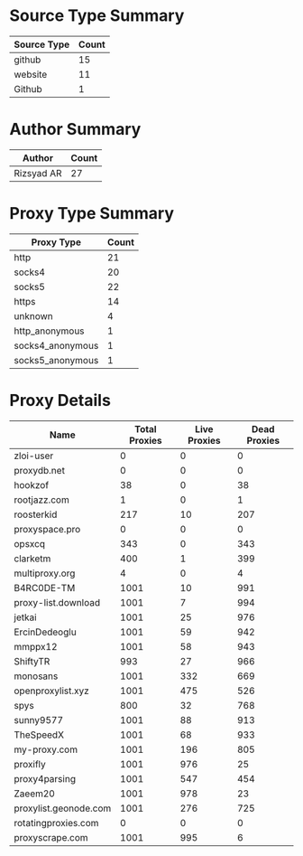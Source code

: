 # Source Type Summary

| Source Type | Count |
|-------------|-------|
| github | 15 |
| website | 11 |
| Github | 1 |


# Author Summary

| Author | Count |
|--------|-------|
| Rizsyad AR | 27 |


# Proxy Type Summary

| Proxy Type | Count |
|------------|-------|
| http | 21 |
| socks4 | 20 |
| socks5 | 22 |
| https | 14 |
| unknown | 4 |
| http_anonymous | 1 |
| socks4_anonymous | 1 |
| socks5_anonymous | 1 |


# Proxy Details

| Name | Total Proxies | Live Proxies | Dead Proxies |
|------|---------------|--------------|---------------|
| zloi-user | 0 | 0 | 0 |
| proxydb.net | 0 | 0 | 0 |
| hookzof | 38 | 0 | 38 |
| rootjazz.com | 1 | 0 | 1 |
| roosterkid | 217 | 10 | 207 |
| proxyspace.pro | 0 | 0 | 0 |
| opsxcq | 343 | 0 | 343 |
| clarketm | 400 | 1 | 399 |
| multiproxy.org | 4 | 0 | 4 |
| B4RC0DE-TM | 1001 | 10 | 991 |
| proxy-list.download | 1001 | 7 | 994 |
| jetkai | 1001 | 25 | 976 |
| ErcinDedeoglu | 1001 | 59 | 942 |
| mmppx12 | 1001 | 58 | 943 |
| ShiftyTR | 993 | 27 | 966 |
| monosans | 1001 | 332 | 669 |
| openproxylist.xyz | 1001 | 475 | 526 |
| spys | 800 | 32 | 768 |
| sunny9577 | 1001 | 88 | 913 |
| TheSpeedX | 1001 | 68 | 933 |
| my-proxy.com | 1001 | 196 | 805 |
| proxifly | 1001 | 976 | 25 |
| proxy4parsing | 1001 | 547 | 454 |
| Zaeem20 | 1001 | 978 | 23 |
| proxylist.geonode.com | 1001 | 276 | 725 |
| rotatingproxies.com | 0 | 0 | 0 |
| proxyscrape.com | 1001 | 995 | 6 |
